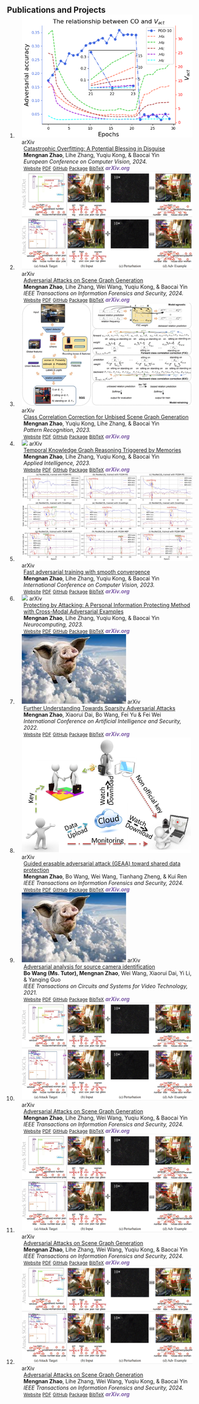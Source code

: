 <h2 id="publications" style="margin: 2px 0px -15px;">Publications and Projects</h2>

<div class="publications">
<ol class="bibliography">

<!-- 
<li>
<div class="pub-row">

  <div class="col-sm-3 abbr" style="position: relative;padding-right: 15px;padding-left: 15px;">
    <img src="assets/img/principalmanifold.png" class="teaser img-fluid z-depth-1">
    <abbr class="badge">arXiv</abbr>
  </div>

  <div class="col-sm-9" style="position: relative;padding-right: 15px;padding-left: 20px;">
    <div class="title"><a href="https://arxiv.org/abs/2306.06534">Principal and Self-Consistent Positive Semi-Defnite Manifolds</a></div>
    <div class="author"><strong>Hanchao Zhang, Thaddeus Tarpey</strong></div>
    <div class="periodical"><em>arXiv <strong>(arXiv)</strong>, Aug. 2023.</em></div>
    <div class="links">
    <a href="assets/files/single.html" class="btn btn-sm z-depth-0" role="button" target="_blank" style="font-size:12px;">Website</a>
      <a href="https://arxiv.org/pdf/2306.06534.pdf" class="btn btn-sm z-depth-0" role="button" target="_blank" style="font-size:12px;">PDF</a>
      <a href="https://github.com/Hanchao-Zhang/Self-Consistency-Clustering" class="btn btn-sm z-depth-0" role="button" target="_blank" style="font-size:12px;">GitHub</a>
      <a href="https://pypi.org/project/KTensors/" class="btn btn-sm z-depth-0" role="button" target="_blank" style="font-size:12px;">Package</a>
      <a href="assets/files/KTensors.bib" class="btn btn-sm z-depth-0" role="button" target="_blank" style="font-size:12px;">BibTeX</a>
      <strong><i style="color:#7b5aa6">arXiv.org</i></strong>
    </div>
  </div>
</div>
</li> -->


<li>
<div class="pub-row">

  <div class="col-sm-3 abbr" style="position: relative;padding-right: 15px;padding-left: 15px;">
    <img src="assets/img/ECCV2024.png" class="teaser img-fluid z-depth-1">
    <abbr class="badge">arXiv</abbr>
  </div>

  <div class="col-sm-9" style="position: relative;padding-right: 15px;padding-left: 20px;">
    <div class="title"><a href="https://arxiv.org/pdf/2402.18211.pdf">Catastrophic Overfitting: A Potential Blessing in Disguise</a></div>
    <div class="author"><strong>Mengnan Zhao</strong>, Lihe Zhang, Yuqiu Kong, & Baocai Yin</div>
    <div class="periodical"><em>European Conference on Computer Vision, 2024.</em></div>
    <div class="links">
    <a href="https://arxiv.org/pdf/2402.18211.pdf" class="btn btn-sm z-depth-0" role="button" target="_blank" style="font-size:12px;">Website</a>
      <a href="https://arxiv.org/pdf/2402.18211.pdf" class="btn btn-sm z-depth-0" role="button" target="_blank" style="font-size:12px;">PDF</a>
      <a href="https://arxiv.org/pdf/2402.18211.pdf" class="btn btn-sm z-depth-0" role="button" target="_blank" style="font-size:12px;">GitHub</a>
      <a href="https://pypi.org/project/KTensors/" class="btn btn-sm z-depth-0" role="button" target="_blank" style="font-size:12px;">Package</a>
      <a href="https://arxiv.org/pdf/2402.18211.pdf" class="btn btn-sm z-depth-0" role="button" target="_blank" style="font-size:12px;">BibTeX</a>
      <strong><i style="color:#7b5aa6">arXiv.org</i></strong>
    </div>
  </div>
</div>
</li>


<li>
<div class="pub-row">

  <div class="col-sm-3 abbr" style="position: relative;padding-right: 15px;padding-left: 15px;">
    <img src="assets/img/TIFS2024.jpg" class="teaser img-fluid z-depth-1">
    <abbr class="badge">arXiv</abbr>
  </div>

  <div class="col-sm-9" style="position: relative;padding-right: 15px;padding-left: 20px;">
    <div class="title"><a href="https://ieeexplore.ieee.org/document/10417771">Adversarial Attacks on Scene Graph Generation</a></div>
    <div class="author"><strong>Mengnan Zhao</strong>, Lihe Zhang, Wei Wang, Yuqiu Kong, & Baocai Yin</div>
    <div class="periodical"><em>IEEE Transactions on Information Forensics and Security, 2024.</em></div>
    <div class="links">
    <a href="https://ieeexplore.ieee.org/document/10417771" class="btn btn-sm z-depth-0" role="button" target="_blank" style="font-size:12px;">Website</a>
      <a href="https://ieeexplore.ieee.org/document/10417771" class="btn btn-sm z-depth-0" role="button" target="_blank" style="font-size:12px;">PDF</a>
      <a href="https://github.com/Dlut-lab-zmn/SGG_Attack" class="btn btn-sm z-depth-0" role="button" target="_blank" style="font-size:12px;">GitHub</a>
      <a href="https://ieeexplore.ieee.org/document/10417771" class="btn btn-sm z-depth-0" role="button" target="_blank" style="font-size:12px;">Package</a>
      <a href="https://ieeexplore.ieee.org/document/10417771" class="btn btn-sm z-depth-0" role="button" target="_blank" style="font-size:12px;">BibTeX</a>
      <strong><i style="color:#7b5aa6">arXiv.org</i></strong>
    </div>
  </div>
</div>
</li>

<li>
<div class="pub-row">

  <div class="col-sm-3 abbr" style="position: relative;padding-right: 15px;padding-left: 15px;">
    <img src="assets/img/PR2024.jpg" class="teaser img-fluid z-depth-1">
    <abbr class="badge">arXiv</abbr>
  </div>

  <div class="col-sm-9" style="position: relative;padding-right: 15px;padding-left: 20px;">
    <div class="title"><a href="https://www.sciencedirect.com/science/article/abs/pii/S0031320323009184">Class Correlation Correction for Unbised Scene Graph Generation</a></div>
    <div class="author"><strong>Mengnan Zhao</strong>, Yuqiu Kong, Lihe Zhang, & Baocai Yin</div>
    <div class="periodical"><em>Pattern Recognition, 2023.</em></div>
    <div class="links">
    <a href="https://www.sciencedirect.com/science/article/abs/pii/S0031320323009184" class="btn btn-sm z-depth-0" role="button" target="_blank" style="font-size:12px;">Website</a>
      <a href="https://www.sciencedirect.com/science/article/abs/pii/S0031320323009184" class="btn btn-sm z-depth-0" role="button" target="_blank" style="font-size:12px;">PDF</a>
      <a href="https://github.com/Dlut-lab-zmn/class-correlation-correction" class="btn btn-sm z-depth-0" role="button" target="_blank" style="font-size:12px;">GitHub</a>
      <a href="https://www.sciencedirect.com/science/article/abs/pii/S0031320323009184" class="btn btn-sm z-depth-0" role="button" target="_blank" style="font-size:12px;">Package</a>
      <a href="https://www.sciencedirect.com/science/article/abs/pii/S0031320323009184" class="btn btn-sm z-depth-0" role="button" target="_blank" style="font-size:12px;">BibTeX</a>
      <strong><i style="color:#7b5aa6">arXiv.org</i></strong>
    </div>
  </div>
</div>
</li>

<li>
<div class="pub-row">

  <div class="col-sm-3 abbr" style="position: relative;padding-right: 15px;padding-left: 15px;">
    <img src="assets/img/APIN2023.jpg" class="teaser img-fluid z-depth-1">
    <abbr class="badge">arXiv</abbr>
  </div>

  <div class="col-sm-9" style="position: relative;padding-right: 15px;padding-left: 20px;">
    <div class="title"><a href="https://ieeexplore.ieee.org/document/10417771">Temporal Knowledge Graph Reasoning Triggered
by Memories</a></div>
    <div class="author"><strong>Mengnan Zhao</strong>, Lihe Zhang, Yuqiu Kong, & Baocai Yin</div>
    <div class="periodical"><em>Applied Intelligence, 2023.</em></div>
    <div class="links">
    <a href="https://arxiv.org/pdf/2110.08765.pdf" class="btn btn-sm z-depth-0" role="button" target="_blank" style="font-size:12px;">Website</a>
      <a href="https://arxiv.org/pdf/2110.08765.pdf" class="btn btn-sm z-depth-0" role="button" target="_blank" style="font-size:12px;">PDF</a>
      <a href="https://github.com/Dlut-lab-zmn/MTDM" class="btn btn-sm z-depth-0" role="button" target="_blank" style="font-size:12px;">GitHub</a>
      <a href="https://arxiv.org/pdf/2110.08765.pdf" class="btn btn-sm z-depth-0" role="button" target="_blank" style="font-size:12px;">Package</a>
      <a href="https://arxiv.org/pdf/2110.08765.pdf" class="btn btn-sm z-depth-0" role="button" target="_blank" style="font-size:12px;">BibTeX</a>
      <strong><i style="color:#7b5aa6">arXiv.org</i></strong>
    </div>
  </div>
</div>
</li>

<li>
<div class="pub-row">

  <div class="col-sm-3 abbr" style="position: relative;padding-right: 15px;padding-left: 15px;">
    <img src="assets/img/ICCV2023.jpg" class="teaser img-fluid z-depth-1">
    <abbr class="badge">arXiv</abbr>
  </div>

  <div class="col-sm-9" style="position: relative;padding-right: 15px;padding-left: 20px;">
    <div class="title"><a href="https://ieeexplore.ieee.org/document/10417771">Fast adversarial training with smooth convergence</a></div>
    <div class="author"><strong>Mengnan Zhao</strong>, Lihe Zhang, Yuqiu Kong, & Baocai Yin</div>
    <div class="periodical"><em>International Conference on Computer Vision, 2023.</em></div>
    <div class="links">
    <a href="https://arxiv.org/pdf/2308.12857v1.pdf" class="btn btn-sm z-depth-0" role="button" target="_blank" style="font-size:12px;">Website</a>
      <a href="https://arxiv.org/pdf/2308.12857v1.pdf" class="btn btn-sm z-depth-0" role="button" target="_blank" style="font-size:12px;">PDF</a>
      <a href="https://github.com/fat-cs/convergesmooth" class="btn btn-sm z-depth-0" role="button" target="_blank" style="font-size:12px;">GitHub</a>
      <a href="https://arxiv.org/pdf/2308.12857v1.pdf" class="btn btn-sm z-depth-0" role="button" target="_blank" style="font-size:12px;">Package</a>
      <a href="https://arxiv.org/pdf/2308.12857v1.pdf" class="btn btn-sm z-depth-0" role="button" target="_blank" style="font-size:12px;">BibTeX</a>
      <strong><i style="color:#7b5aa6">arXiv.org</i></strong>
    </div>
  </div>
</div>
</li>

<li>
<div class="pub-row">

  <div class="col-sm-3 abbr" style="position: relative;padding-right: 15px;padding-left: 15px;">
    <img src="assets/img/Neuro2023.png" class="teaser img-fluid z-depth-1">
    <abbr class="badge">arXiv</abbr>
  </div>

  <div class="col-sm-9" style="position: relative;padding-right: 15px;padding-left: 20px;">
    <div class="title"><a href="https://ieeexplore.ieee.org/document/10417771">Protecting by Attacking: A Personal Information Protecting Method with Cross-Modal Adversarial Examples </a></div>
    <div class="author"><strong>Mengnan Zhao</strong>, Lihe Zhang, Yuqiu Kong, & Baocai Yin</div>
    <div class="periodical"><em>Neurocomputing, 2023.</em></div>
    <div class="links">
    <a href="https://github.com/Dlut-lab-zmn/Image-Captioning-Attack" class="btn btn-sm z-depth-0" role="button" target="_blank" style="font-size:12px;">Website</a>
      <a href="https://pdf.sciencedirectassets.com/271597/1-s2.0-S0925231223X00289/1-s2.0-S0925231223006045/main.pdf?X-Amz-Security-Token=IQoJb3JpZ2luX2VjEK%2F%2F%2F%2F%2F%2F%2F%2F%2F%2F%2FwEaCXVzLWVhc3QtMSJHMEUCIQCgPbGg5He9ShbrnyV5xnf%2BwXAb3zoxLvao774p9R0nQwIgHevSbQhf4mwr0b0tP21rA6MEQ1hMrgEciLGTvwNtNmEqswUIeBAFGgwwNTkwMDM1NDY4NjUiDMqMLawQqCI%2B02A%2BMSqQBZ5vePScwJtw3NK%2FLdlDayy%2BDtsagjgYBP5BNu0LoaxaBYcH%2Fl0TexLcJLqkXSE0WAFx5gWS8FaDXXLMApqgC%2B5CPEbJFHmjUucoj0%2FSooo%2BZOqsuVgsH2ozlwrZ9Ryq7etmUKR1pqB5l9Yzj2nuJmXvYy3tkvgo0nWSS2eR1%2B2YVNlI%2BLGhzsnYtuL9ZkR7yCIz1BzppSWialfnS%2ByefP9aX%2B6GORa%2FlsjAb%2BXJRU%2BQsWVB45xVCTzKCaflhMZX5ChV7ZEELor1bJ%2FaSDAquLPZLTyNFOwZfF2TDywCbfJGCiRWTD%2Bpm%2FrE4mwP5uVsiD%2FadK0J2Wg%2BESMjizEL2BayJ9E3tGXtIvg3XOyuztOkn7AjitQsC3KCELevr0gToNLFITqEJO3UvALYMQUdmmaPLicQEd1H7%2F%2FXRQXbrxkLCMJ%2FCDIimtfQSoMSaKovxLpybF7IzJhuT%2FORV2JqSeiM0I5hU9UYYt1OeLxEHVjezzQjvAxONj%2FHlYJlpwLd2wZUbZ5OozLQA5VnWXCRkFdHP12d7JRFaJRLpxguSDXSfpNL%2FseHjct86NVTwfWjTOc2dNdbjI4YhOcwVy5%2BDrcp2OTqmshg%2BjUnABlDLu8pKYZ5b7WrBGdStjDI0ZQgQDsTKFeIyDbEN0uVVMogoDop7jrd%2FhMAVf8Ztk%2FxzrI%2BO4kwuh7t6ATe7oQfnz%2BBDl2nm%2BO%2Bi8vipSybPXfERqEgiyhMmR6ng4asQbWtFfTi53%2BjGcE34wE8fuSERvD%2BYKa7AipbjCCcBG1mrvuJ4HBMTZu9ggMPJ%2Fb9%2BtYt3Na%2B4pG0xQX48PjtP2H%2B5FG7WDFOAnfA9wBIbZIknZu%2BAv2XrS%2B%2FmXCIAOLWmpiAAemYMO7FracGOrEB%2FLIqUjH%2Bgejc30tm%2Flr3AI%2FfAq3kPtC30KjZOU4ygFbUejcskEyL8bSW5TbfRamFEBIbqrObd%2Be%2FYk%2FRw7CHt9xOeJ0BBljIGeffWH7CZslbVwDnPcYf%2Btp%2BusJN6ARd66nmGzJl83FSD9Svkw7ukilI1WbadgJssC4O2zEGSuv%2FPTAP40QecMvSfnJnOrbU8gCh298EMYkUQnVAX5fZXaPkCW6%2BHW3YiM79oY%2FDQNar&X-Amz-Algorithm=AWS4-HMAC-SHA256&X-Amz-Date=20230827T150528Z&X-Amz-SignedHeaders=host&X-Amz-Expires=300&X-Amz-Credential=ASIAQ3PHCVTY75DHB47S%2F20230827%2Fus-east-1%2Fs3%2Faws4_request&X-Amz-Signature=5482345a7970ae0407b3d1207d1e1d83299e1da4437f000dd0ede290b27b10d1&hash=9209517e1a31568f388718f31024b4fddc25cbc2e84429a806bce2a55abfee10&host=68042c943591013ac2b2430a89b270f6af2c76d8dfd086a07176afe7c76c2c61&pii=S0925231223006045&tid=spdf-df7a3083-a434-449d-9963-f4d2464c0213&sid=8447c51e1f06444ef93a26244c6f1502def9gxrqa&type=client&tsoh=d3d3LnNjaWVuY2VkaXJlY3QuY29t&ua=070058070a57575259&rr=7fd5367f7ff224d3&cc=cn" class="btn btn-sm z-depth-0" role="button" target="_blank" style="font-size:12px;">PDF</a>
      <a href="https://github.com/Dlut-lab-zmn/Image-Captioning-Attack" class="btn btn-sm z-depth-0" role="button" target="_blank" style="font-size:12px;">GitHub</a>
      <a href="https://github.com/Dlut-lab-zmn/Image-Captioning-Attack" class="btn btn-sm z-depth-0" role="button" target="_blank" style="font-size:12px;">Package</a>
      <a href="https://github.com/Dlut-lab-zmn/Image-Captioning-Attack" class="btn btn-sm z-depth-0" role="button" target="_blank" style="font-size:12px;">BibTeX</a>
      <strong><i style="color:#7b5aa6">arXiv.org</i></strong>
    </div>
  </div>
</div>
</li>

<li>
<div class="pub-row">

  <div class="col-sm-3 abbr" style="position: relative;padding-right: 15px;padding-left: 15px;">
    <img src="assets/img/common.jpg" class="teaser img-fluid z-depth-1">
    <abbr class="badge">arXiv</abbr>
  </div>

  <div class="col-sm-9" style="position: relative;padding-right: 15px;padding-left: 20px;">
    <div class="title"><a href="https://ieeexplore.ieee.org/document/10417771">Further Understanding Towards Sparsity Adversarial Attacks</a></div>
    <div class="author"><strong>Mengnan Zhao</strong>, Xiaorui Dai, Bo Wang, Fei Yu & Fei Wei</div>
    <div class="periodical"><em>International Conference on Artificial Intelligence and Security, 2022.</em></div>
    <div class="links">
    <a href="http://ice.dlut.edu.cn/WangBo/Publications/Conference/FurtherUnderstandingTowardsSparsityAdversarialAttacks-2022.pdf" class="btn btn-sm z-depth-0" role="button" target="_blank" style="font-size:12px;">Website</a>
      <a href="http://ice.dlut.edu.cn/WangBo/Publications/Conference/FurtherUnderstandingTowardsSparsityAdversarialAttacks-2022.pdf" class="btn btn-sm z-depth-0" role="button" target="_blank" style="font-size:12px;">PDF</a>
      <a href="https://github.com/Dlut-lab-zmn/Least_pixel_attack" class="btn btn-sm z-depth-0" role="button" target="_blank" style="font-size:12px;">GitHub</a>
      <a href="http://ice.dlut.edu.cn/WangBo/Publications/Conference/FurtherUnderstandingTowardsSparsityAdversarialAttacks-2022.pdf" class="btn btn-sm z-depth-0" role="button" target="_blank" style="font-size:12px;">Package</a>
      <a href="http://ice.dlut.edu.cn/WangBo/Publications/Conference/FurtherUnderstandingTowardsSparsityAdversarialAttacks-2022.pdf" class="btn btn-sm z-depth-0" role="button" target="_blank" style="font-size:12px;">BibTeX</a>
      <strong><i style="color:#7b5aa6">arXiv.org</i></strong>
    </div>
  </div>
</div>
</li>

<li>
<div class="pub-row">

  <div class="col-sm-3 abbr" style="position: relative;padding-right: 15px;padding-left: 15px;">
    <img src="assets/img/TIFS2022.png" class="teaser img-fluid z-depth-1">
    <abbr class="badge">arXiv</abbr>
  </div>

  <div class="col-sm-9" style="position: relative;padding-right: 15px;padding-left: 20px;">
    <div class="title"><a href="https://ieeexplore.ieee.org/document/10417771">Guided erasable adversarial attack (GEAA) toward shared data protection</a></div>
    <div class="author"><strong>Mengnan Zhao</strong>, Bo Wang, Wei Wang, Tianhang Zheng, & Kui Ren</div>
    <div class="periodical"><em>IEEE Transactions on Information Forensics and Security, 2024.</em></div>
    <div class="links">
    <a href="https://ieeexplore.ieee.org/stamp/stamp.jsp?tp=&arnumber=9808181" class="btn btn-sm z-depth-0" role="button" target="_blank" style="font-size:12px;">Website</a>
      <a href="https://ieeexplore.ieee.org/stamp/stamp.jsp?tp=&arnumber=9808181" class="btn btn-sm z-depth-0" role="button" target="_blank" style="font-size:12px;">PDF</a>
      <a href="https://github.com/Dlut-lab-zmn/GEAA-for-data-protection" class="btn btn-sm z-depth-0" role="button" target="_blank" style="font-size:12px;">GitHub</a>
      <a href="https://ieeexplore.ieee.org/stamp/stamp.jsp?tp=&arnumber=9808181" class="btn btn-sm z-depth-0" role="button" target="_blank" style="font-size:12px;">Package</a>
      <a href="https://ieeexplore.ieee.org/stamp/stamp.jsp?tp=&arnumber=9808181" class="btn btn-sm z-depth-0" role="button" target="_blank" style="font-size:12px;">BibTeX</a>
      <strong><i style="color:#7b5aa6">arXiv.org</i></strong>
    </div>
  </div>
</div>
</li>

<li>
<div class="pub-row">

  <div class="col-sm-3 abbr" style="position: relative;padding-right: 15px;padding-left: 15px;">
    <img src="assets/img/common.jpg" class="teaser img-fluid z-depth-1">
    <abbr class="badge">arXiv</abbr>
  </div>

  <div class="col-sm-9" style="position: relative;padding-right: 15px;padding-left: 20px;">
    <div class="title"><a href="https://ieeexplore.ieee.org/document/10417771">Adversarial analysis for source camera identification </a></div>
    <div class="author"><strong>Bo Wang (Ms. Tutor), Mengnan Zhao</strong>, Wei Wang, Xiaorui Dai, Yi Li, & Yanqing Guo</div>
    <div class="periodical"><em>IEEE Transactions on Circuits and Systems for Video Technology, 2021.</em></div>
    <div class="links">
    <a href="https://ieeexplore.ieee.org/stamp/stamp.jsp?tp=&arnumber=9306891" class="btn btn-sm z-depth-0" role="button" target="_blank" style="font-size:12px;">Website</a>
      <a href="https://ieeexplore.ieee.org/stamp/stamp.jsp?tp=&arnumber=9306891" class="btn btn-sm z-depth-0" role="button" target="_blank" style="font-size:12px;">PDF</a>
      <a href="https://github.com/Dlut-lab-zmn/Source-attack" class="btn btn-sm z-depth-0" role="button" target="_blank" style="font-size:12px;">GitHub</a>
      <a href="https://ieeexplore.ieee.org/stamp/stamp.jsp?tp=&arnumber=9306891" class="btn btn-sm z-depth-0" role="button" target="_blank" style="font-size:12px;">Package</a>
      <a href="https://ieeexplore.ieee.org/stamp/stamp.jsp?tp=&arnumber=9306891" class="btn btn-sm z-depth-0" role="button" target="_blank" style="font-size:12px;">BibTeX</a>
      <strong><i style="color:#7b5aa6">arXiv.org</i></strong>
    </div>
  </div>
</div>
</li>

<li>
<div class="pub-row">

  <div class="col-sm-3 abbr" style="position: relative;padding-right: 15px;padding-left: 15px;">
    <img src="assets/img/TIFS2024.jpg" class="teaser img-fluid z-depth-1">
    <abbr class="badge">arXiv</abbr>
  </div>

  <div class="col-sm-9" style="position: relative;padding-right: 15px;padding-left: 20px;">
    <div class="title"><a href="https://ieeexplore.ieee.org/document/10417771">Adversarial Attacks on Scene Graph Generation</a></div>
    <div class="author"><strong>Mengnan Zhao</strong>, Lihe Zhang, Wei Wang, Yuqiu Kong, & Baocai Yin</div>
    <div class="periodical"><em>IEEE Transactions on Information Forensics and Security, 2024.</em></div>
    <div class="links">
    <a href="https://ieeexplore.ieee.org/document/10417771" class="btn btn-sm z-depth-0" role="button" target="_blank" style="font-size:12px;">Website</a>
      <a href="https://ieeexplore.ieee.org/document/10417771" class="btn btn-sm z-depth-0" role="button" target="_blank" style="font-size:12px;">PDF</a>
      <a href="https://github.com/Dlut-lab-zmn/SGG_Attack" class="btn btn-sm z-depth-0" role="button" target="_blank" style="font-size:12px;">GitHub</a>
      <a href="https://ieeexplore.ieee.org/document/10417771" class="btn btn-sm z-depth-0" role="button" target="_blank" style="font-size:12px;">Package</a>
      <a href="https://ieeexplore.ieee.org/document/10417771" class="btn btn-sm z-depth-0" role="button" target="_blank" style="font-size:12px;">BibTeX</a>
      <strong><i style="color:#7b5aa6">arXiv.org</i></strong>
    </div>
  </div>
</div>
</li>

<li>
<div class="pub-row">

  <div class="col-sm-3 abbr" style="position: relative;padding-right: 15px;padding-left: 15px;">
    <img src="assets/img/TIFS2024.jpg" class="teaser img-fluid z-depth-1">
    <abbr class="badge">arXiv</abbr>
  </div>

  <div class="col-sm-9" style="position: relative;padding-right: 15px;padding-left: 20px;">
    <div class="title"><a href="https://ieeexplore.ieee.org/document/10417771">Adversarial Attacks on Scene Graph Generation</a></div>
    <div class="author"><strong>Mengnan Zhao</strong>, Lihe Zhang, Wei Wang, Yuqiu Kong, & Baocai Yin</div>
    <div class="periodical"><em>IEEE Transactions on Information Forensics and Security, 2024.</em></div>
    <div class="links">
    <a href="https://ieeexplore.ieee.org/document/10417771" class="btn btn-sm z-depth-0" role="button" target="_blank" style="font-size:12px;">Website</a>
      <a href="https://ieeexplore.ieee.org/document/10417771" class="btn btn-sm z-depth-0" role="button" target="_blank" style="font-size:12px;">PDF</a>
      <a href="https://github.com/Dlut-lab-zmn/SGG_Attack" class="btn btn-sm z-depth-0" role="button" target="_blank" style="font-size:12px;">GitHub</a>
      <a href="https://ieeexplore.ieee.org/document/10417771" class="btn btn-sm z-depth-0" role="button" target="_blank" style="font-size:12px;">Package</a>
      <a href="https://ieeexplore.ieee.org/document/10417771" class="btn btn-sm z-depth-0" role="button" target="_blank" style="font-size:12px;">BibTeX</a>
      <strong><i style="color:#7b5aa6">arXiv.org</i></strong>
    </div>
  </div>
</div>
</li>

<li>
<div class="pub-row">

  <div class="col-sm-3 abbr" style="position: relative;padding-right: 15px;padding-left: 15px;">
    <img src="assets/img/TIFS2024.jpg" class="teaser img-fluid z-depth-1">
    <abbr class="badge">arXiv</abbr>
  </div>

  <div class="col-sm-9" style="position: relative;padding-right: 15px;padding-left: 20px;">
    <div class="title"><a href="https://ieeexplore.ieee.org/document/10417771">Adversarial Attacks on Scene Graph Generation</a></div>
    <div class="author"><strong>Mengnan Zhao</strong>, Lihe Zhang, Wei Wang, Yuqiu Kong, & Baocai Yin</div>
    <div class="periodical"><em>IEEE Transactions on Information Forensics and Security, 2024.</em></div>
    <div class="links">
    <a href="https://ieeexplore.ieee.org/document/10417771" class="btn btn-sm z-depth-0" role="button" target="_blank" style="font-size:12px;">Website</a>
      <a href="https://ieeexplore.ieee.org/document/10417771" class="btn btn-sm z-depth-0" role="button" target="_blank" style="font-size:12px;">PDF</a>
      <a href="https://github.com/Dlut-lab-zmn/SGG_Attack" class="btn btn-sm z-depth-0" role="button" target="_blank" style="font-size:12px;">GitHub</a>
      <a href="https://ieeexplore.ieee.org/document/10417771" class="btn btn-sm z-depth-0" role="button" target="_blank" style="font-size:12px;">Package</a>
      <a href="https://ieeexplore.ieee.org/document/10417771" class="btn btn-sm z-depth-0" role="button" target="_blank" style="font-size:12px;">BibTeX</a>
      <strong><i style="color:#7b5aa6">arXiv.org</i></strong>
    </div>
  </div>
</div>
</li>

<br>

</ol>
</div>
